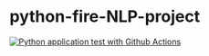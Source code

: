 # python-fire-NLP-project
[![Python application test with Github Actions](https://github.com/jithsg/python-fire-NLP-project/actions/workflows/main.yml/badge.svg)](https://github.com/jithsg/python-fire-NLP-project/actions/workflows/main.yml)
